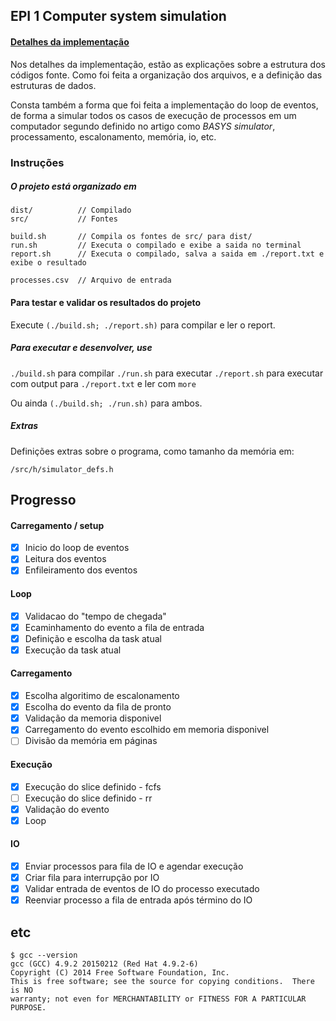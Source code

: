 ## EPI 1 Computer system simulation

#### [Detalhes da implementação](./docs/main.md)

Nos detalhes da implementação, estão as explicações sobre a estrutura dos códigos fonte. Como foi feita a organização dos arquivos, e a definição das estruturas de dados.

Consta também a forma que foi feita a implementação do loop de eventos, de forma a simular todos os casos de execução de processos em um computador segundo definido no artigo como _BASYS simulator_, processamento, escalonamento, memória, io, etc.


### Instruções

##### O projeto está organizado em

    dist/          // Compilado
    src/           // Fontes

    build.sh       // Compila os fontes de src/ para dist/
    run.sh         // Executa o compilado e exibe a saida no terminal
    report.sh      // Executa o compilado, salva a saida em ./report.txt e exibe o resultado

    processes.csv  // Arquivo de entrada

#### Para testar e validar os resultados do projeto

Execute `(./build.sh; ./report.sh)` para compilar e ler o report.


##### Para executar e desenvolver, use

`./build.sh` para compilar
`./run.sh` para executar
`./report.sh` para executar com output para `./report.txt` e ler com `more`

Ou ainda `(./build.sh; ./run.sh)` para ambos.

##### Extras

Definições extras sobre o programa, como tamanho da memória em:

    /src/h/simulator_defs.h


## Progresso

#### Carregamento / setup
- [x] Inicio do loop de eventos
- [x] Leitura dos eventos
- [x] Enfileiramento dos eventos

#### Loop
- [x] Validacao do "tempo de chegada"
- [x] Ecaminhamento do evento a fila de entrada
- [x] Definição e escolha da task atual
- [x] Execução da task atual

#### Carregamento
- [x] Escolha algoritimo de escalonamento
- [x] Escolha do evento da fila de pronto
- [x] Validação da memoria disponivel
- [x] Carregamento do evento escolhido em memoria disponivel
- [ ] Divisão da memória em páginas

#### Execução
- [x] Execução do slice definido - fcfs
- [ ] Execução do slice definido - rr
- [x] Validação do evento
- [x] Loop

#### IO
- [x] Enviar processos para fila de IO e agendar execução
- [x] Criar fila para interrupção por IO
- [x] Validar entrada de eventos de IO do processo executado
- [x] Reenviar processo a fila de entrada após término do IO

## etc

    $ gcc --version
    gcc (GCC) 4.9.2 20150212 (Red Hat 4.9.2-6)
    Copyright (C) 2014 Free Software Foundation, Inc.
    This is free software; see the source for copying conditions.  There is NO
    warranty; not even for MERCHANTABILITY or FITNESS FOR A PARTICULAR PURPOSE.
